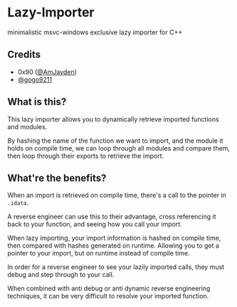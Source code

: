 # Lazy-Importer
minimalistic msvc-windows exclusive lazy importer for C++

## Credits
* 0x90 ([@AmJayden](https://github.com/AmJayden))
* [@gogo9211](https://github.com/gogo9211)

## What is this?
This lazy importer allows you to dynamically retrieve imported functions and modules.

By hashing the name of the function we want to import, and the module it holds on compile time, we can loop through all modules and compare them, then loop through their exports to retrieve the import.

## What're the benefits?
When an import is retrieved on compile time, there's a call to the pointer in `.idata`. 

A reverse engineer can use this to their advantage, cross referencing it back to your function, and seeing how you call your import.

When lazy importing, your import information is hashed on compile time, then compared with hashes generated on runtime.
Allowing you to get a pointer to your import, but on runtime instead of compile time. 

In order for a reverse engineer to see your lazily imported calls, they must debug and step through to your call.

When combined with anti debug or anti dynamic reverse engineering techniques, it can be very difficult to resolve your imported function.
